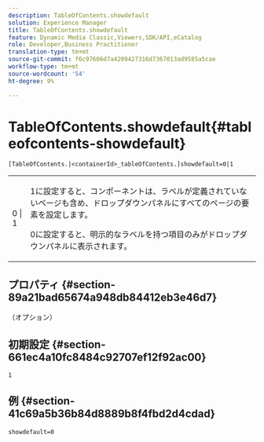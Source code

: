 ```yaml
---
description: TableOfContents.showdefault
solution: Experience Manager
title: TableOfContents.showdefault
feature: Dynamic Media Classic,Viewers,SDK/API,eCatalog
role: Developer,Business Practitioner
translation-type: tm+mt
source-git-commit: f6c97606d7a4209427316d7367013ad9585a5cae
workflow-type: tm+mt
source-wordcount: '54'
ht-degree: 9%

---
```



# TableOfContents.showdefault{#tableofcontents-showdefault}

`[TableOfContents.|<containerId>_tableOfContents.]showdefault=0|1`

<table id="table_BE34F807437C4955A2A640495E05138F"> 
 <tbody> 
  <tr> 
   <td> <p> <span class="codeph"> 0 | 1</span> </p> </td> 
   <td> <p> <span class="codeph"> 1</span>に設定すると、コンポーネントは、ラベルが定義されていないページも含め、ドロップダウンパネルにすべてのページの要素を設定します。 </p> <p><span class="codeph"> 0</span>に設定すると、明示的なラベルを持つ項目のみがドロップダウンパネルに表示されます。 </p> </td> 
  </tr> 
 </tbody> 
</table>

## プロパティ {#section-89a21bad65674a948db84412eb3e46d7}

（オプション）

## 初期設定 {#section-661ec4a10fc8484c92707ef12f92ac00}

`1`

## 例 {#section-41c69a5b36b84d8889b8f4fbd2d4cdad}

`showdefault=0`
